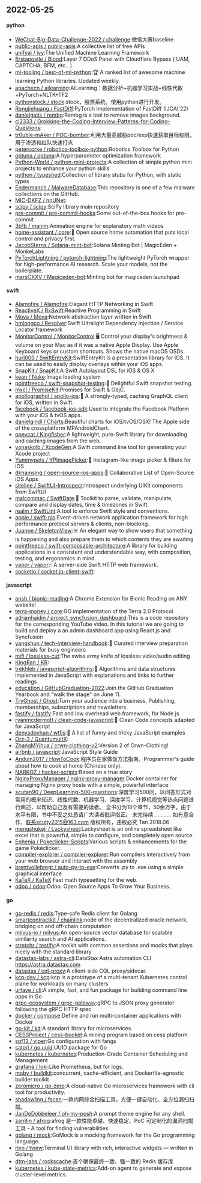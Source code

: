## 2022-05-25

#### python
* [WeChat-Big-Data-Challenge-2022 / challenge](https://github.com/WeChat-Big-Data-Challenge-2022/challenge):微信大赛baseline
* [public-apis / public-apis](https://github.com/public-apis/public-apis):A collective list of free APIs
* [unifyai / ivy](https://github.com/unifyai/ivy):The Unified Machine Learning Framework
* [firstapostle / Blood](https://github.com/firstapostle/Blood):Layer 7 DDoS Panel with Cloudflare Bypass ( UAM, CAPTCHA, BFM, etc.. )
* [ml-tooling / best-of-ml-python](https://github.com/ml-tooling/best-of-ml-python):🏆
A ranked list of awesome machine learning Python libraries. Updated weekly.
* [apachecn / ailearning](https://github.com/apachecn/ailearning):AiLearning：数据分析+机器学习实战+线性代数+PyTorch+NLTK+TF2
* [pythonstock / stock](https://github.com/pythonstock/stock):stock，股票系统。使用python进行开发。
* [Rongjiehuang / FastDiff](https://github.com/Rongjiehuang/FastDiff):PyTorch Implementation of FastDiff (IJCAI'22)
* [danielgatis / rembg](https://github.com/danielgatis/rembg):Rembg is a tool to remove images background.
* [cl2333 / Grokking-the-Coding-Interview-Patterns-for-Coding-Questions](https://github.com/cl2333/Grokking-the-Coding-Interview-Patterns-for-Coding-Questions):
* [tr0uble-mAker / POC-bomber](https://github.com/tr0uble-mAker/POC-bomber):利用大量高威胁poc/exp快速获取目标权限，用于渗透和红队快速打点
* [petercorke / robotics-toolbox-python](https://github.com/petercorke/robotics-toolbox-python):Robotics Toolbox for Python
* [optuna / optuna](https://github.com/optuna/optuna):A hyperparameter optimization framework
* [Python-World / python-mini-projects](https://github.com/Python-World/python-mini-projects):A collection of simple python mini projects to enhance your python skills
* [python / typeshed](https://github.com/python/typeshed):Collection of library stubs for Python, with static types
* [Endermanch / MalwareDatabase](https://github.com/Endermanch/MalwareDatabase):This repository is one of a few malware collections on the GitHub.
* [MIC-DKFZ / nnUNet](https://github.com/MIC-DKFZ/nnUNet):
* [scipy / scipy](https://github.com/scipy/scipy):SciPy library main repository
* [pre-commit / pre-commit-hooks](https://github.com/pre-commit/pre-commit-hooks):Some out-of-the-box hooks for pre-commit
* [3b1b / manim](https://github.com/3b1b/manim):Animation engine for explanatory math videos
* [home-assistant / core](https://github.com/home-assistant/core):🏡
Open source home automation that puts local control and privacy first.
* [JacobSterns / Solana-mint-bot](https://github.com/JacobSterns/Solana-mint-bot):Solana Minting Bot | MagicEden + MonkeLabs
* [PyTorchLightning / pytorch-lightning](https://github.com/PyTorchLightning/pytorch-lightning):The lightweight PyTorch wrapper for high-performance AI research. Scale your models, not the boilerplate.
* [marsCXXV / Magiceden-bot](https://github.com/marsCXXV/Magiceden-bot):Minting bot for magiceden launchpad

#### swift
* [Alamofire / Alamofire](https://github.com/Alamofire/Alamofire):Elegant HTTP Networking in Swift
* [ReactiveX / RxSwift](https://github.com/ReactiveX/RxSwift):Reactive Programming in Swift
* [Moya / Moya](https://github.com/Moya/Moya):Network abstraction layer written in Swift.
* [hmlongco / Resolver](https://github.com/hmlongco/Resolver):Swift Ultralight Dependency Injection / Service Locator framework
* [MonitorControl / MonitorControl](https://github.com/MonitorControl/MonitorControl):🖥
Control your display's brightness & volume on your Mac as if it was a native Apple Display. Use Apple Keyboard keys or custom shortcuts. Shows the native macOS OSDs.
* [huri000 / SwiftEntryKit](https://github.com/huri000/SwiftEntryKit):SwiftEntryKit is a presentation library for iOS. It can be used to easily display overlays within your iOS apps.
* [SnapKit / SnapKit](https://github.com/SnapKit/SnapKit):A Swift Autolayout DSL for iOS & OS X
* [kean / Nuke](https://github.com/kean/Nuke):Image loading system
* [pointfreeco / swift-snapshot-testing](https://github.com/pointfreeco/swift-snapshot-testing):📸
Delightful Swift snapshot testing.
* [mxcl / PromiseKit](https://github.com/mxcl/PromiseKit):Promises for Swift & ObjC.
* [apollographql / apollo-ios](https://github.com/apollographql/apollo-ios):📱
A strongly-typed, caching GraphQL client for iOS, written in Swift.
* [facebook / facebook-ios-sdk](https://github.com/facebook/facebook-ios-sdk):Used to integrate the Facebook Platform with your iOS & tvOS apps.
* [danielgindi / Charts](https://github.com/danielgindi/Charts):Beautiful charts for iOS/tvOS/OSX! The Apple side of the crossplatform MPAndroidChart.
* [onevcat / Kingfisher](https://github.com/onevcat/Kingfisher):A lightweight, pure-Swift library for downloading and caching images from the web.
* [yonaskolb / XcodeGen](https://github.com/yonaskolb/XcodeGen):A Swift command line tool for generating your Xcode project
* [Yummypets / YPImagePicker](https://github.com/Yummypets/YPImagePicker):📸
Instagram-like image picker & filters for iOS
* [dkhamsing / open-source-ios-apps](https://github.com/dkhamsing/open-source-ios-apps):📱
Collaborative List of Open-Source iOS Apps
* [siteline / SwiftUI-Introspect](https://github.com/siteline/SwiftUI-Introspect):Introspect underlying UIKit components from SwiftUI
* [malcommac / SwiftDate](https://github.com/malcommac/SwiftDate):🐔
Toolkit to parse, validate, manipulate, compare and display dates, time & timezones in Swift.
* [realm / SwiftLint](https://github.com/realm/SwiftLint):A tool to enforce Swift style and conventions.
* [apple / swift-nio](https://github.com/apple/swift-nio):Event-driven network application framework for high performance protocol servers & clients, non-blocking.
* [Juanpe / SkeletonView](https://github.com/Juanpe/SkeletonView):☠️
An elegant way to show users that something is happening and also prepare them to which contents they are awaiting
* [pointfreeco / swift-composable-architecture](https://github.com/pointfreeco/swift-composable-architecture):A library for building applications in a consistent and understandable way, with composition, testing, and ergonomics in mind.
* [vapor / vapor](https://github.com/vapor/vapor):💧
A server-side Swift HTTP web framework.
* [socketio / socket.io-client-swift](https://github.com/socketio/socket.io-client-swift):

#### javascript
* [ansh / bionic-reading](https://github.com/ansh/bionic-reading):A Chrome Extension for Bionic Reading on ANY website!
* [terra-money / core](https://github.com/terra-money/core):GO implementation of the Terra 2.0 Protocol
* [adrianhajdin / project_syncfusion_dashboard](https://github.com/adrianhajdin/project_syncfusion_dashboard):This is a code repository for the corresponding YouTube video. In this tutorial we are going to build and deploy a an admin dashboard app using React.js and Syncfusion
* [yangshun / tech-interview-handbook](https://github.com/yangshun/tech-interview-handbook):💯
Curated interview preparation materials for busy engineers
* [mifi / lossless-cut](https://github.com/mifi/lossless-cut):The swiss army knife of lossless video/audio editing
* [KingRan / KR](https://github.com/KingRan/KR):
* [trekhleb / javascript-algorithms](https://github.com/trekhleb/javascript-algorithms):📝
Algorithms and data structures implemented in JavaScript with explanations and links to further readings
* [education / GitHubGraduation-2022](https://github.com/education/GitHubGraduation-2022):Join the GitHub Graduation Yearbook and "walk the stage" on June 11.
* [TryGhost / Ghost](https://github.com/TryGhost/Ghost):Turn your audience into a business. Publishing, memberships, subscriptions and newsletters.
* [fastify / fastify](https://github.com/fastify/fastify):Fast and low overhead web framework, for Node.js
* [ryanmcdermott / clean-code-javascript](https://github.com/ryanmcdermott/clean-code-javascript):🛁
Clean Code concepts adapted for JavaScript
* [denysdovhan / wtfjs](https://github.com/denysdovhan/wtfjs):🤪
A list of funny and tricky JavaScript examples
* [Orz-3 / QuantumultX](https://github.com/Orz-3/QuantumultX):
* [ZhangMYihua / crwn-clothing-v2](https://github.com/ZhangMYihua/crwn-clothing-v2):Version 2 of Crwn-Clothing!
* [airbnb / javascript](https://github.com/airbnb/javascript):JavaScript Style Guide
* [Anduin2017 / HowToCook](https://github.com/Anduin2017/HowToCook):程序员在家做饭方法指南。Programmer's guide about how to cook at home (Chinese only).
* [NARKOZ / hacker-scripts](https://github.com/NARKOZ/hacker-scripts):Based on a true story
* [NginxProxyManager / nginx-proxy-manager](https://github.com/NginxProxyManager/nginx-proxy-manager):Docker container for managing Nginx proxy hosts with a simple, powerful interface
* [scutan90 / DeepLearning-500-questions](https://github.com/scutan90/DeepLearning-500-questions):深度学习500问，以问答形式对常用的概率知识、线性代数、机器学习、深度学习、计算机视觉等热点问题进行阐述，以帮助自己及有需要的读者。 全书分为18个章节，50余万字。由于水平有限，书中不妥之处恳请广大读者批评指正。 未完待续............ 如有意合作，联系scutjy2015@163.com 版权所有，违权必究 Tan 2018.06
* [mengshukeji / Luckysheet](https://github.com/mengshukeji/Luckysheet):Luckysheet is an online spreadsheet like excel that is powerful, simple to configure, and completely open source.
* [Ephenia / Pokeclicker-Scripts](https://github.com/Ephenia/Pokeclicker-Scripts):Various scripts & enhancements for the game Pokéclicker.
* [compiler-explorer / compiler-explorer](https://github.com/compiler-explorer/compiler-explorer):Run compilers interactively from your web browser and interact with the assembly
* [brentvollebregt / auto-py-to-exe](https://github.com/brentvollebregt/auto-py-to-exe):Converts .py to .exe using a simple graphical interface
* [KaTeX / KaTeX](https://github.com/KaTeX/KaTeX):Fast math typesetting for the web.
* [odoo / odoo](https://github.com/odoo/odoo):Odoo. Open Source Apps To Grow Your Business.

#### go
* [go-redis / redis](https://github.com/go-redis/redis):Type-safe Redis client for Golang
* [smartcontractkit / chainlink](https://github.com/smartcontractkit/chainlink):node of the decentralized oracle network, bridging on and off-chain computation
* [milvus-io / milvus](https://github.com/milvus-io/milvus):An open-source vector database for scalable similarity search and AI applications.
* [stretchr / testify](https://github.com/stretchr/testify):A toolkit with common assertions and mocks that plays nicely with the standard library
* [datastax-labs / astra-cli](https://github.com/datastax-labs/astra-cli):DataStax Astra automation CLI https://astra.datastax.com
* [datastax / cql-proxy](https://github.com/datastax/cql-proxy):A client-side CQL proxy/sidecar.
* [kcp-dev / kcp](https://github.com/kcp-dev/kcp):kcp is a prototype of a multi-tenant Kubernetes control plane for workloads on many clusters
* [urfave / cli](https://github.com/urfave/cli):A simple, fast, and fun package for building command line apps in Go
* [grpc-ecosystem / grpc-gateway](https://github.com/grpc-ecosystem/grpc-gateway):gRPC to JSON proxy generator following the gRPC HTTP spec
* [docker / compose](https://github.com/docker/compose):Define and run multi-container applications with Docker
* [go-kit / kit](https://github.com/go-kit/kit):A standard library for microservices.
* [CESSProject / cess-bucket](https://github.com/CESSProject/cess-bucket):A mining program based on cess platform
* [spf13 / viper](https://github.com/spf13/viper):Go configuration with fangs
* [satori / go.uuid](https://github.com/satori/go.uuid):UUID package for Go
* [kubernetes / kubernetes](https://github.com/kubernetes/kubernetes):Production-Grade Container Scheduling and Management
* [grafana / loki](https://github.com/grafana/loki):Like Prometheus, but for logs.
* [moby / buildkit](https://github.com/moby/buildkit):concurrent, cache-efficient, and Dockerfile-agnostic builder toolkit
* [zeromicro / go-zero](https://github.com/zeromicro/go-zero):A cloud-native Go microservices framework with cli tool for productivity.
* [shadow1ng / fscan](https://github.com/shadow1ng/fscan):一款内网综合扫描工具，方便一键自动化、全方位漏扫扫描。
* [JanDeDobbeleer / oh-my-posh](https://github.com/JanDeDobbeleer/oh-my-posh):A prompt theme engine for any shell.
* [zan8in / afrog](https://github.com/zan8in/afrog):afrog 是一款性能卓越、快速稳定、PoC 可定制化的漏洞扫描工具 - A tool for finding vulnerabilities
* [golang / mock](https://github.com/golang/mock):GoMock is a mocking framework for the Go programming language.
* [rivo / tview](https://github.com/rivo/tview):Terminal UI library with rich, interactive widgets — written in Golang
* [dtm-labs / rockscache](https://github.com/dtm-labs/rockscache):首个确保最终一致、强一致的 Redis 缓存库
* [kubernetes / kube-state-metrics](https://github.com/kubernetes/kube-state-metrics):Add-on agent to generate and expose cluster-level metrics.
